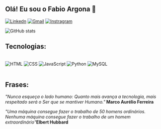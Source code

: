 ## Olá! Eu sou o Fabio Argona 🤟

[![Linkedn](https://img.shields.io/badge/LinkedIn-0077B5?style=for-the-badge&logo=linkedin&logoColor=white)](https://www.linkedin.com/in/fabio-luis-argona-pcd-845a391a4/)
[![Gmail](https://img.shields.io/badge/Gmail-D14836?style=for-the-badge&logo=gmail&logoColor=white)](fabio.argona@gmail.com)
[![Instragram](https://img.shields.io/badge/Instagram-E4405F?style=for-the-badge&logo=instagram&logoColor=white)](www.instragram.com/devargona)

![GitHub stats](https://github-readme-stats.vercel.app/api?username=devargona&show_icons=true&theme=onedark)


## Tecnologias:

<div style="display: inline_block"><br/>
    <img aling="center" alt="HTML" src="https://img.shields.io/badge/HTML5-E34F26?style=for-the-badge&logo=html5&logoColor=white" />
    <img aling="center" alt="CSS" src="https://img.shields.io/badge/CSS3-1572B6?style=for-the-badge&logo=css3&logoColor=white" />
    <img aling="center" alt="JavaScript" src="https://img.shields.io/badge/JavaScript-323330?style=for-the-badge&logo=javascript&logoColor=F7DF1E" />
    <img aling="center" alt="Python" src="https://img.shields.io/badge/Python-14354C?style=for-the-badge&logo=python&logoColor=white" />
    <img aling="center" alt="MySQL" src="https://img.shields.io/badge/MySQL-00000F?style=for-the-badge&logo=mysql&logoColor=white" />
</div><br/>

## Frases:
<em>"Nunca esqueça o lado humano: Quanto mais avança a tecnologia, mais respeitado será o Ser que se mantiver Humano."</em><strong> Marco Aurélio Ferreira</strong>

<em>"Uma máquina consegue fazer o trabalho de 50 homens ordinários. Nenhuma máquina consegue fazer o trabalho de um homem extraordinário"</em><strong>Elbert Hubbard</strong>

